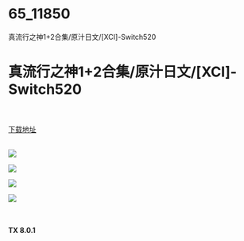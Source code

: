 # 65_11850
真流行之神1+2合集/原汁日文/[XCI]-Switch520
# 真流行之神1+2合集/原汁日文/[XCI]-Switch520
 <br/></br>
[下载地址](https://www.switch520.cc/article/11850 "下载地址")
<br/></br>

<p><strong><img src="https://www.switch520.cc/muke_img/upload_art_editor_20210320-1_48e68c61669ad80a6568e68add7d395d.jpg"> </strong></p>
<p><strong><img src="https://www.switch520.cc/muke_img/upload_art_editor_20210320-1_fb59dab1e35fe79d0ed44da4bebfa104.jpg"></strong></p>
<p><strong><img src="https://www.switch520.cc/muke_img/upload_art_editor_20210320-1_39017a115be70b3dd82e44ccfa8d9765.jpg"></strong></p>
<p><strong><img src="https://www.switch520.cc/muke_img/upload_art_editor_20210320-1_56fde9d9b4b4a70f730d359a3e087ae6.jpg">&nbsp;</strong></p>
<p><strong>&nbsp;</strong></p>
<p><strong>TX 8.0.1</strong></p>
